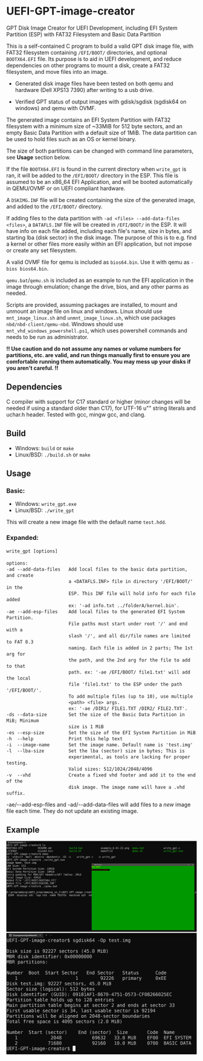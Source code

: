 # UEFI-GPT-image-creator
GPT Disk Image Creator for UEFI Development, including EFI System Partition (ESP) with FAT32 Filesystem and Basic Data Partition

This is a self-contained C program to build a valid GPT disk image file, with FAT32 filesystem containing `/EFI/BOOT/` directories, and optional `BOOTX64.EFI` file.
Its purpose is to aid in UEFI development, and reduce dependencies on other programs to mount a disk, create a FAT32 filesystem, and move files into an image.

- Generated disk image files have been tested on both qemu and hardware (Dell XPS13 7390) after writing to a usb drive.

- Verified GPT status of output images with gdisk/sgdisk (sgdisk64 on windows) and qemu with OVMF.

The generated image contains an EFI System Partition with FAT32 filesystem with a minimum size of ~33MiB for 512 byte sectors, and an empty Basic Data Partition with a default size of 1MiB.
The data partition can be used to hold files such as an OS or kernel binary.

The size of both partitions can be changed with command line parameters, see **Usage** section below.

If the file `BOOTX64.EFI` is found in the current directory when `write_gpt` is ran, it will be added to the `/EFI/BOOT/` directory in the ESP.
This file is assumed to be an x86_64 EFI Application, and will be booted automatically in QEMU/OVMF or on UEFI compliant hardware.

A `DSKIMG.INF` file will be created containing the size of the generated image, and added to the `/EFI/BOOT/` directory.

If adding files to the data partition with `-ad <files> --add-data-files <files>`, a `DATAFLS.INF` file will be created in `/EFI/BOOT/` in the ESP. It will have info on each file added, including each file's name, size in bytes, and starting lba (disk sector) in the disk image.
The purpose of this is to e.g. find a kernel or other files more easily within an EFI application, but not impose or create any set filesystem.

A valid OVMF file for qemu is included as `bios64.bin`. Use it with qemu as `-bios bios64.bin`.

`qemu.bat`/`qemu.sh` is included as an example to run the EFI application in the image through emulation; change the drive, bios, and any other parms as needed.

Scripts are provided, assuming packages are installed, to mount and unmount an image file on linux and windows. 
Linux should use `mnt_image_linux.sh` and `unmnt_image_linux.sh`, which use packages `nbd/nbd-client/qemu-nbd`.
Windows should use `mnt_vhd_windows_powershell.ps1`, which uses powershell commands and needs to be run as administrator.

**!! Use caution and do not assume any names or volume numbers for partitions, etc. are valid, and run things manually first to ensure you**
**are comfortable running them automatically. You may mess up your disks if you aren't careful. !!**

## Dependencies
C compiler with support for C17 standard or higher (minor changes will be needed if using a standard older than C17), for UTF-16 u"" string literals and uchar.h header.
Tested with gcc, mingw gcc, and clang.

## Build
- Windows: `build` or `make`
- Linux/BSD: `./build.sh` or `make`

## Usage
### Basic:
- Windows: `write_gpt.exe`
- Linux/BSD: `./write_gpt`

This will create a new image file with the default name `test.hdd`.

### Expanded:
```console
write_gpt [options]

options:
-ad --add-data-files   Add local files to the basic data partition, and create
                       a <DATAFLS.INF> file in directory '/EFI/BOOT/' in the 
                       ESP. This INF file will hold info for each file added
                       ex: '-ad info.txt ../folderA/kernel.bin'.
-ae --add-esp-files    Add local files to the generated EFI System Partition.
                       File paths must start under root '/' and end with a 
                       slash '/', and all dir/file names are limited to FAT 8.3
                       naming. Each file is added in 2 parts; The 1st arg for
                       the path, and the 2nd arg for the file to add to that
                       path. ex: '-ae /EFI/BOOT/ file1.txt' will add the local
                       file 'file1.txt' to the ESP under the path '/EFI/BOOT/'.
                       To add multiple files (up to 10), use multiple
                       <path> <file> args.
                       ex: '-ae /DIR1/ FILE1.TXT /DIR2/ FILE2.TXT'.
-ds --data-size        Set the size of the Basic Data Partition in MiB; Minimum 
                       size is 1 MiB 
-es --esp-size         Set the size of the EFI System Partition in MiB
-h  --help             Print this help text
-i  --image-name       Set the image name. Default name is 'test.img'
-l  --lba-size         Set the lba (sector) size in bytes; This is 
                       experimental, as tools are lacking for proper testing.
                       Valid sizes: 512/1024/2048/4096 
-v  --vhd              Create a fixed vhd footer and add it to the end of the 
                       disk image. The image name will have a .vhd suffix.
```

-ae/--add-esp-files and -ad/--add-data-files will add files to a *new* image file each time. They do not update an existing image.

## Example
![Example1](./example_1_2023-04-24.png "Old example of creating an generated image and running in qemu.")
![Example2](./example_2_2023-04-24.png "Old example of sgdisk output on a generated image.")
